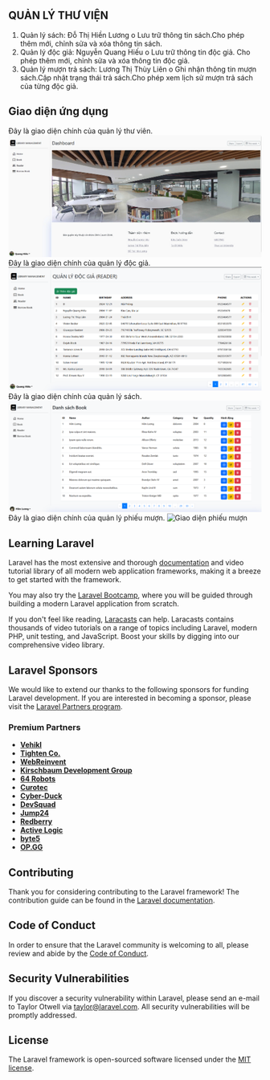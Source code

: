 ## QUẢN LÝ THƯ VIỆN

1. Quản lý sách: Đỗ Thị Hiền Lương
   o Lưu trữ thông tin sách.Cho phép thêm mới, chỉnh sửa và xóa thông tin sách.
2. Quản lý độc giả: Nguyễn Quang Hiếu
   o Lưu trữ thông tin độc giả. Cho phép thêm mới, chỉnh sửa và xóa thông tin độc giả.
3. Quản lý mượn trả sách: Lương Thị Thùy Liên
   o Ghi nhận thông tin mượn sách.Cập nhật trạng thái trả sách.Cho phép xem lịch sử mượn trả sách của từng độc giả.

## Giao diện ứng dụng

Đây là giao diện chính của quản lý thư viên.
![Giao diện trang chủ](assets/images/Giaodientrangchu.jpg)
Đây là giao diện chính của quản lý độc giả.
![Giao diện độc giả](assets/images/Giaodiendocgia.png)
Đây là giao diện chính của quản lý sách.
![Giao diện sách](assets/images/Giaodiensach.png)
Đây là giao diện chính của quản lý phiếu mượn.
![Giao diện phiếu mượn](assets/images/Giaodienphieumuon.jpg)


## Learning Laravel

Laravel has the most extensive and thorough [documentation](https://laravel.com/docs) and video tutorial library of all modern web application frameworks, making it a breeze to get started with the framework.

You may also try the [Laravel Bootcamp](https://bootcamp.laravel.com), where you will be guided through building a modern Laravel application from scratch.

If you don't feel like reading, [Laracasts](https://laracasts.com) can help. Laracasts contains thousands of video tutorials on a range of topics including Laravel, modern PHP, unit testing, and JavaScript. Boost your skills by digging into our comprehensive video library.

## Laravel Sponsors

We would like to extend our thanks to the following sponsors for funding Laravel development. If you are interested in becoming a sponsor, please visit the [Laravel Partners program](https://partners.laravel.com).

### Premium Partners

-   **[Vehikl](https://vehikl.com/)**
-   **[Tighten Co.](https://tighten.co)**
-   **[WebReinvent](https://webreinvent.com/)**
-   **[Kirschbaum Development Group](https://kirschbaumdevelopment.com)**
-   **[64 Robots](https://64robots.com)**
-   **[Curotec](https://www.curotec.com/services/technologies/laravel/)**
-   **[Cyber-Duck](https://cyber-duck.co.uk)**
-   **[DevSquad](https://devsquad.com/hire-laravel-developers)**
-   **[Jump24](https://jump24.co.uk)**
-   **[Redberry](https://redberry.international/laravel/)**
-   **[Active Logic](https://activelogic.com)**
-   **[byte5](https://byte5.de)**
-   **[OP.GG](https://op.gg)**

## Contributing

Thank you for considering contributing to the Laravel framework! The contribution guide can be found in the [Laravel documentation](https://laravel.com/docs/contributions).

## Code of Conduct

In order to ensure that the Laravel community is welcoming to all, please review and abide by the [Code of Conduct](https://laravel.com/docs/contributions#code-of-conduct).

## Security Vulnerabilities

If you discover a security vulnerability within Laravel, please send an e-mail to Taylor Otwell via [taylor@laravel.com](mailto:taylor@laravel.com). All security vulnerabilities will be promptly addressed.

## License

The Laravel framework is open-sourced software licensed under the [MIT license](https://opensource.org/licenses/MIT).
